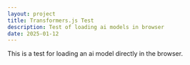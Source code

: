 ```yaml
---
layout: project
title: Transformers.js Test
description: Test of loading ai models in browser
date: 2025-01-12
---
```


This is a test for loading an ai model directly in the browser. 

<div id="chatInterface" style="margin-top: 20px;">
  <!-- Chat interface will be appended here by chat.js -->
</div>

<script type="module">
  import { setupChat } from "/assets/js/chat.js";
  import { setupWorker } from "/assets/js/listener.js";
  setupChat('chatInterface');
  setupWorker();
</script>
